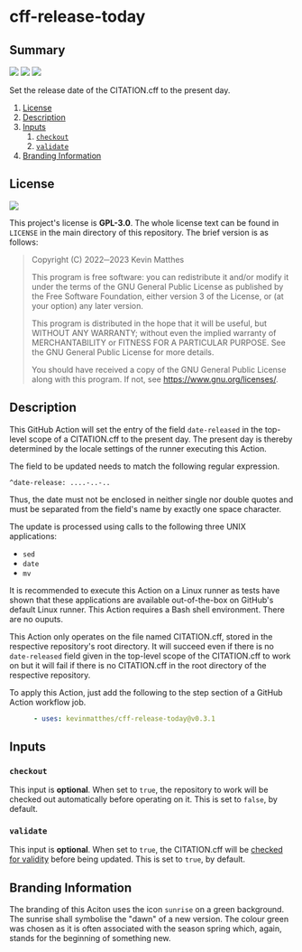 <!---------------------- GNU General Public License 3.0 ------------------------
--                                                                            --
-- Copyright (C) 2022─2023 Kevin Matthes                                      --
--                                                                            --
-- This program is free software: you can redistribute it and/or modify       --
-- it under the terms of the GNU General Public License as published by       --
-- the Free Software Foundation, either version 3 of the License, or          --
-- (at your option) any later version.                                        --
--                                                                            --
-- This program is distributed in the hope that it will be useful,            --
-- but WITHOUT ANY WARRANTY; without even the implied warranty of             --
-- MERCHANTABILITY or FITNESS FOR A PARTICULAR PURPOSE.  See the              --
-- GNU General Public License for more details.                               --
--                                                                            --
-- You should have received a copy of the GNU General Public License          --
-- along with this program.  If not, see <https://www.gnu.org/licenses/>.     --
--                                                                            --
------------------------------------------------------------------------------->

<!------------------------------------------------------------------------------
--
--  AUTHOR      Kevin Matthes
--  BRIEF       Important information regarding this project.
--  COPYRIGHT   GPL-3.0
--  DATE        2022─2023
--  FILE        README.md
--  NOTE        See `LICENSE' for full license.
--
------------------------------------------------------------------------------->

# cff-release-today

## Summary

[![](https://bors.tech/images/badge_small.svg)](https://app.bors.tech/repositories/59793)
[![](https://github.com/kevinmatthes/cff-release-today/workflows/ci/badge.svg)](https://github.com/kevinmatthes/cff-release-today/workflows/ci)
[![](https://img.shields.io/github/license/kevinmatthes/cff-release-today)](https://github.com/kevinmatthes/cff-release-today)

Set the release date of the CITATION.cff to the present day.

1. [License](#license)
1. [Description](#description)
1. [Inputs](#inputs)
   1. [`checkout`](#checkout)
   1. [`validate`](#validate)
1. [Branding Information](#branding-information)

## License

[![](https://img.shields.io/github/license/kevinmatthes/cff-release-today)](https://github.com/kevinmatthes/cff-release-today)

This project's license is **GPL-3.0**.  The whole license text can be found in
`LICENSE` in the main directory of this repository.  The brief version is as
follows:

> Copyright (C) 2022─2023 Kevin Matthes
>
> This program is free software: you can redistribute it and/or modify
> it under the terms of the GNU General Public License as published by
> the Free Software Foundation, either version 3 of the License, or
> (at your option) any later version.
>
> This program is distributed in the hope that it will be useful,
> but WITHOUT ANY WARRANTY; without even the implied warranty of
> MERCHANTABILITY or FITNESS FOR A PARTICULAR PURPOSE.  See the
> GNU General Public License for more details.
>
> You should have received a copy of the GNU General Public License
> along with this program.  If not, see <https://www.gnu.org/licenses/>.

## Description

This GitHub Action will set the entry of the field `date-released` in the
top-level scope of a CITATION.cff to the present day.  The present day is
thereby determined by the locale settings of the runner executing this Action.

The field to be updated needs to match the following regular expression.

```
^date-release: ....-..-..
```

Thus, the date must not be enclosed in neither single nor double quotes and must
be separated from the field's name by exactly one space character.

The update is processed using calls to the following three UNIX applications:

- `sed`
- `date`
- `mv`

It is recommended to execute this Action on a Linux runner as tests have shown
that these applications are available out-of-the-box on GitHub's default Linux
runner.  This Action requires a Bash shell environment.  There are no ouputs.

This Action only operates on the file named CITATION.cff, stored in the
respective repository's root directory.  It will succeed even if there is no
`date-released` field given in the top-level scope of the CITATION.cff to work
on but it will fail if there is no CITATION.cff in the root directory of the
respective repository.

To apply this Action, just add the following to the step section of a GitHub
Action workflow job.

```yaml
      - uses: kevinmatthes/cff-release-today@v0.3.1
```

## Inputs

### `checkout`

This input is **optional**.  When set to `true`, the repository to work will be
checked out automatically before operating on it.  This is set to `false`, by
default.

### `validate`

This input is **optional**.  When set to `true`, the CITATION.cff will be
[checked for validity](CITATION.cff#L107-L128) before being updated.  This is
set to `true`, by default.

## Branding Information

The branding of this Aciton uses the icon `sunrise` on a green background.  The
sunrise shall symbolise the "dawn" of a new version.  The colour green was
chosen as it is often associated with the season spring which, again, stands for
the beginning of something new.

<!----------------------------------------------------------------------------->
